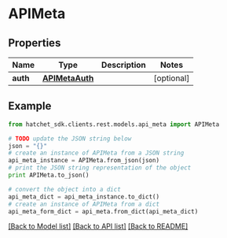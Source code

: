 # APIMeta


## Properties

Name | Type | Description | Notes
------------ | ------------- | ------------- | -------------
**auth** | [**APIMetaAuth**](APIMetaAuth.md) |  | [optional] 

## Example

```python
from hatchet_sdk.clients.rest.models.api_meta import APIMeta

# TODO update the JSON string below
json = "{}"
# create an instance of APIMeta from a JSON string
api_meta_instance = APIMeta.from_json(json)
# print the JSON string representation of the object
print APIMeta.to_json()

# convert the object into a dict
api_meta_dict = api_meta_instance.to_dict()
# create an instance of APIMeta from a dict
api_meta_form_dict = api_meta.from_dict(api_meta_dict)
```
[[Back to Model list]](../README.md#documentation-for-models) [[Back to API list]](../README.md#documentation-for-api-endpoints) [[Back to README]](../README.md)
